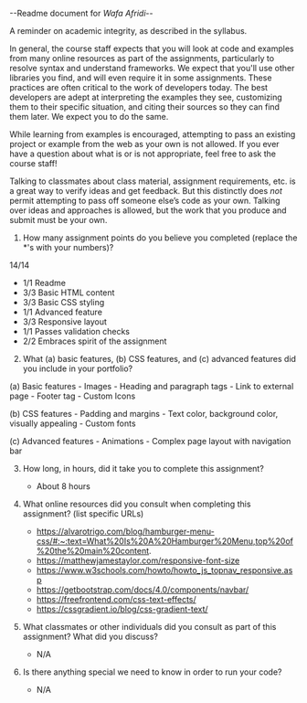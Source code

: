 --Readme document for *Wafa Afridi*--

A reminder on academic integrity, as described in the syllabus.

In general, the course staff expects that you will look at code and examples from many online resources as part of the assignments, particularly to resolve syntax and understand frameworks. We expect that you'll use other libraries you find, and will even require it in some assignments. These practices are often critical to the work of developers today. The best developers are adept at interpreting the examples they see, customizing them to their specific situation, and citing their sources so they can find them later. We expect you to do the same.

While learning from examples is encouraged, attempting to pass an existing project or example from the web as your own is not allowed. If you ever have a question about what is or is not appropriate, feel free to ask the course staff!

Talking to classmates about class material, assignment requirements, etc. is a great way to verify ideas and get feedback. But this distinctly does *not* permit attempting to pass off someone else’s code as your own. Talking over ideas and approaches is allowed, but the work that you produce and submit must be your own.

1. How many assignment points do you believe you completed (replace the *'s with your numbers)?

14/14
- 1/1 Readme
- 3/3 Basic HTML content
- 3/3 Basic CSS styling
- 1/1 Advanced feature
- 3/3 Responsive layout
- 1/1 Passes validation checks
- 2/2 Embraces spirit of the assignment

2. What (a) basic features, (b) CSS features, and (c) advanced features did you include in your portfolio?

(a) Basic features
    - Images
    - Heading and paragraph tags
    - Link to external page
    - Footer tag
    - Custom Icons


(b) CSS features
    - Padding and margins
    - Text color, background color, visually appealing
    - Custom fonts



(c) Advanced features
    - Animations
    - Complex page layout with navigation bar


3. How long, in hours, did it take you to complete this assignment?
    - About 8 hours



4. What online resources did you consult when completing this assignment? (list specific URLs)
    - https://alvarotrigo.com/blog/hamburger-menu-css/#:~:text=What%20Is%20A%20Hamburger%20Menu,top%20of%20the%20main%20content.
    - https://matthewjamestaylor.com/responsive-font-size
    - https://www.w3schools.com/howto/howto_js_topnav_responsive.asp
    - https://getbootstrap.com/docs/4.0/components/navbar/
    - https://freefrontend.com/css-text-effects/
    - https://cssgradient.io/blog/css-gradient-text/




5. What classmates or other individuals did you consult as part of this assignment? What did you discuss?
    - N/A



6. Is there anything special we need to know in order to run your code?
    - N/A

